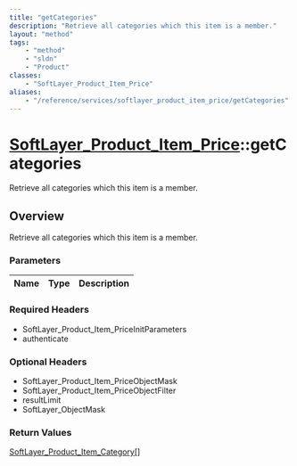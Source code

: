 ```yaml
---
title: "getCategories"
description: "Retrieve all categories which this item is a member."
layout: "method"
tags:
    - "method"
    - "sldn"
    - "Product"
classes:
    - "SoftLayer_Product_Item_Price"
aliases:
    - "/reference/services/softlayer_product_item_price/getCategories"
---
```

# [SoftLayer_Product_Item_Price](/reference/services/SoftLayer_Product_Item_Price)::getCategories

Retrieve all categories which this item is a member.


## Overview 
Retrieve all categories which this item is a member.

### Parameters 
|Name | Type | Description |
| --- | --- | --- |


### Required Headers
* SoftLayer_Product_Item_PriceInitParameters
* authenticate

### Optional Headers
* SoftLayer_Product_Item_PriceObjectMask
* SoftLayer_Product_Item_PriceObjectFilter
* resultLimit
* SoftLayer_ObjectMask

### Return Values
<a href='/reference/datatypes/SoftLayer_Product_Item_Category'>SoftLayer_Product_Item_Category[] </a>

